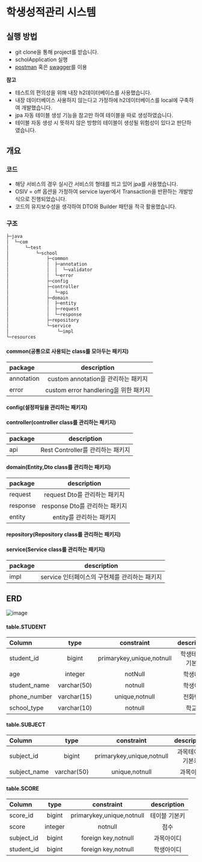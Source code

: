 # 학생성적관리 시스템

## 실행 방법

- git clone을 통해 project를 받습니다.
- scholApplication 실행
- [postman](https://www.postman.com/) 혹은 [swagger](http://localhost:8080/swagger-ui/index.html#/)를 이용

__참고__ 
- 테스트의 편의성을 위해 내장 h2데이터베이스를 사용했습니다.
- 내장 데이터베이스 사용하지 않는다고 가정하에 h2데이터베이스를 local에 구축하여 개발했습니다.
- jpa 자동 테이블 생성 기능을 참고만 하여 테이블을 따로 생성하였습니다.   
- 테이블 자동 생성 시 뜻하지 않은 방향의 테이블이 생성될 위험성이 있다고 판단하였습니다.


## 개요
### 코드
- 해당 서비스의 경우 실시간 서비스의 형태를 띄고 있어 jpa를 사용했습니다.
- OSIV = off 옵션을 가정하여 service layer에서 Transaction을 반환하는 개발방식으로 진행되었습니다.
- 코드의 유지보수성을 생각하여 DTO와 Builder 패턴을 적극 활용했습니다.


### 구조
```bash
├─java
│  └─com
│      └─test
│          └─school
│              ├─common
│              │  ├─annotation
│              │  │  └─validator
│              │  └─error
│              ├─config
│              ├─controller
│              │  └─api
│              ├─domain
│              │  ├─entity
│              │  ├─request
│              │  └─response
│              ├─repository
│              └─service
│                  └─impl
└─resources

``` 

#### common(공통으로 사용되는 class를 모아두는 패키지)
| package | description |
|:--------|:--------:|
| annotation |custom annotation을 관리하는 패키지|
| error | custom error handlering을 위한 패키지 |

#### config(설정파일을 관리하는 패키지)

#### controller(controller class를 관리하는 패키지)
| package | description |
|:--------|:--------:|
| api |Rest Controller를 관리하는 패키지|

#### domain(Entity,Dto class를 관리하는 패키지)
| package | description |
|:--------|:--------:|
| request |request Dto를 관리하는 패키지|
| response |response Dto를 관리하는 패키지|
| entity |entity를 관리하는 패키지|

#### repository(Repository class를 관리하는 패키지)

#### service(Service class를 관리하는 패키지)
| package | description |
|:--------|:--------:|
| impl |service 인터페이스의 구현체를 관리하는 패키지|

## ERD
![image](https://user-images.githubusercontent.com/42487599/169690068-76033fbc-bb5b-4528-a1ec-7aea4b7844a0.png)

#### table.STUDENT 

| Column | type | constraint | description |
|:--------|:--------:|:--------:|:--------:|
| student_id | bigint | primarykey,unique,notnull | 학생테이블 기본키 |
| age|integer|notNull|학생나이
| student_name|varchar(50)|notnull|학생이름|
| phone_number|varchar(15)|unique,notnull|전화번호|
| school_type|varchar(10)|notnull|학교급|

#### table.SUBJECT 

| Column | type | constraint | description |
|:--------|:--------:|:--------:|:--------:|
| subject_id | bigint | primarykey,unique,notnull | 과목테이블 기본키 |
| subject_name|varchar(50)|unique,notnull|과목이름|


#### table.SCORE 

| Column | type | constraint | description |
|:--------|:--------:|:--------:|:--------:|
| score_id | bigint | primarykey,unique,notnull | 테이블 기본키 |
| score|integer|notnull|점수|
| subject_id | bigint | foreign key,notnull | 과목아이디 |
| student_id | bigint | foreign key,notnull | 학생아이디 |







